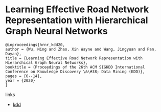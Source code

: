 # Learning Effective Road Network Representation with Hierarchical Graph Neural Networks

```
@inproceedings{hrnr_kdd20,
author = {Wu, Ning and Zhao, Xin Wayne and Wang, Jingyuan and Pan, Dayan},
title = {Learning Effective Road Network Representation with Hierarchical Graph Neural Networks},
booktitle = {Proceedings of the 26th ACM SIGKDD International Conference on Knowledge Discovery \&\#38; Data Mining (KDD)},
pages = {6--14},
year = {2020}
}
```

links
- [kdd](https://www.kdd.org/kdd2020/accepted-papers/view/learning-effective-road-network-representation-with-hierarchical-graph-neur)
